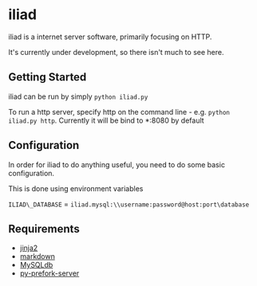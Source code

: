 iliad
=====

iliad is a internet server software, primarily focusing on HTTP.

It's currently under development, so there isn't much to see here.

Getting Started
---------------

iliad can be run by simply `python iliad.py`

To run a http server, specify http on the command line - e.g. `python iliad.py http`. Currently it will be bind to \*:8080 by default

Configuration
-------------

In order for iliad to do anything useful, you need to do some basic configuration.

This is done using environment variables

`ILIAD\_DATABASE` = `iliad.mysql:\\username:password@host:port\database`

Requirements
------------

* [jinja2](http://jinja.pocoo.org "jinja2")
* [markdown](http://packages.python.org/Markdown "markdown")
* [MySQLdb](http://mysql-python.sourceforge.net/MySQLdb.html "MySQLdb")
* [py-prefork-server](https://github.com/crustymonkey/py-prefork-server "py-prefork-server")


